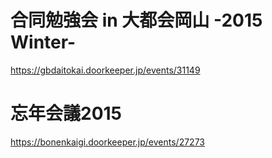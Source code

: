 # 合同勉強会 in 大都会岡山 -2015 Winter-

https://gbdaitokai.doorkeeper.jp/events/31149

# 忘年会議2015

https://bonenkaigi.doorkeeper.jp/events/27273
